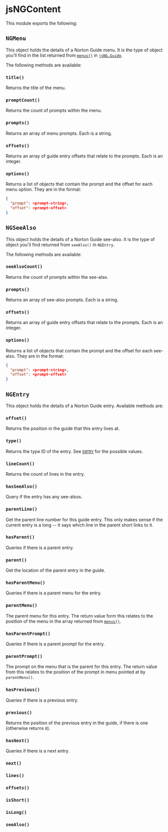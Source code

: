 # jsNGContent

This module exports the following:

## `NGMenu`

This object holds the details of a Norton Guide menu. It is the type of
object you'll find in the list returned from [`menus()`](sNG.md#menus) in
[`jsNG.Guide`](jsNG.md#guide).

The following methods are available:

### `title()`

Returns the title of the menu.

### `promptCount()`

Returns the count of prompts within the menu.

### `prompts()`

Returns an array of menu prompts. Each is a string.

### `offsets()`

Returns an array of guide entry offsets that relate to the prompts. Each is
an integer.

### `options()`

Returns a list of objects that contain the prompt and the offset for each
menu option. They are in the format:

```json
{
  "prompt": <prompt-string>,
  "offset": <prompt-offset>
}
```

## `NGSeeAlso`

This object holds the details of a Norton Guide see-also. It is the type of
object you'll find returned from `seeAlso()` in `NGEntry`.

The following methods are available:

### `seeAlsoCount()`

Returns the count of prompts within the see-also.

### `prompts()`

Returns an array of see-also prompts. Each is a string.

### `offsets()`

Returns an array of guide entry offsets that relate to the prompts. Each is
an integer.

### `options()`

Returns a list of objects that contain the prompt and the offset for each
see-also. They are in the format:

```json
{
  "prompt": <prompt-string>,
  "offset": <prompt-offset>
}
```

## `NGEntry`

This object holds the details of a Norton Guide entry. Available methods
are:

### `offset()`

Returns the position in the guide that this entry lives at.

### `type()`

Returns the type ID of the entry. See [`ENTRY`](jsNG.md#entry) for the
possible values.

### `lineCount()`

Returns the count of lines in the entry.

### `hasSeeAlso()`

Query if the entry has any see-alsos.

### `parentLine()`

Get the parent line number for this guide entry. This only makes sense if
the current entry is a long -- it says which line in the parent short links
to it.

### `hasParent()`

Queries if there is a parent entry.

### `parent()`

Get the location of the parent entry in the guide.

### `hasParentMenu()`

Queries if there is a parent menu for the entry.

### `parentMenu()`

The parent menu for this entry. The return value form this relates to the
position of the menu in the array returned from [`menus()`](jsNG.md#menus).

### `hasParentPrompt()`

Queries if there is a parent prompt for the entry.

### `parentPrompt()`

The prompt on the menu that is the parent for this entry. The return value
from this relates to the position of the prompt in menu pointed at by
`parentMenu()`.

### `hasPrevious()`

Queries if there is a previous entry.

### `previous()`

Returns the position of the previous entry in the guide, if there is one
(otherwise returns `0`).

### `hasNext()`

Queries if there is a next entry.

### `next()`

### `lines()`

### `offsets()`

### `isShort()`

### `isLong()`

### `seeAlso()`
